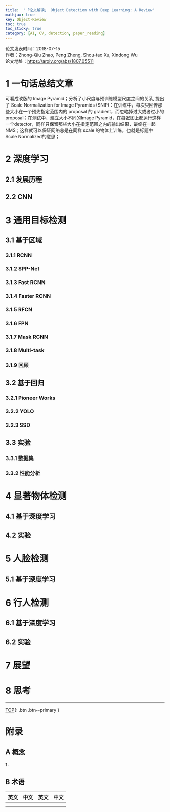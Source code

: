 ```yaml
---
title:  "「论文解读」 Object Detection with Deep Learning: A Review"
mathjax: true
key: Object-Review
toc: true
toc_sticky: true
category: [AI, CV, detection, paper_reading]
---
```

<span id='head'></span>   
>
论文发表时间：2018-07-15        
作者：Zhong-Qiu Zhao, Peng Zheng, Shou-tao Xu, Xindong Wu       
论文地址：<https://arxiv.org/abs/1807.05511>   

<!--more-->   

# 1 一句话总结文章  
可看成改版的 Image Pyramid；​分析了小尺度与预训练模型尺度之间的关系, 提出了 Scale Normalization for Image Pyramids (SNIP)：在训练中，每次只回传那些大小在一个预先指定范围内的 proposal 的 gradient，而忽略掉过大或者过小的 proposal；在测试中，建立大小不同的Image Pyramid，在每张图上都运行这样一个detector，同样只保留那些大小在指定范围之内的输出结果，最终在一起NMS；这样就可以保证网络总是在同样 scale 的物体上训练，也就是标题中 Scale Normalized的意思；​    

# 2 深度学习
## 2.1 发展历程
## 2.2 CNN

# 3 通用目标检测

## 3.1 基于区域
### 3.1.1 RCNN
### 3.1.2 SPP-Net
### 3.1.3 Fast RCNN
### 3.1.4 Faster RCNN
### 3.1.5 RFCN
### 3.1.6 FPN
### 3.1.7 Mask RCNN
### 3.1.8 Multi-task
### 3.1.9 回顾

## 3.2 基于回归
### 3.2.1 Pioneer Works
### 3.2.2 YOLO
### 3.2.3 SSD

## 3.3 实验
### 3.3.1 数据集
### 3.3.2 性能分析

# 4 显著物体检测
## 4.1 基于深度学习
## 4.2 实验

# 5 人脸检测
## 5.1 基于深度学习

# 6 行人检测
## 6.1 基于深度学习
## 6.2 实验

# 7 展望

# 8 思考


------------------
[TOP](#head){: .btn .btn--primary }   


# 附录
## A 概念
<span id="symbol">**1.**</span>    


## B 术语

| 英文 | 中文 | 英文 | 中文 |
| --- | --- | --- | --- |
|  |  |  |  |
|  |  |   |  |
